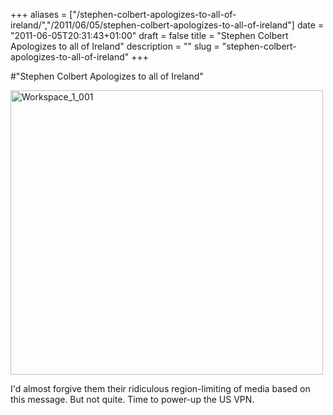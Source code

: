 +++
aliases = ["/stephen-colbert-apologizes-to-all-of-ireland/","/2011/06/05/stephen-colbert-apologizes-to-all-of-ireland"]
date = "2011-06-05T20:31:43+01:00"
draft = false
title = "Stephen Colbert Apologizes to all of Ireland"
description = ""
slug = "stephen-colbert-apologizes-to-all-of-ireland"
+++

#"Stephen Colbert Apologizes to all of Ireland"


 <div class='p_embed p_image_embed'>
<a href="http://getfile2.posterous.com/getfile/files.posterous.com/conoroneill/wxSYxZzqNLHsqcLYamNGijl80dX61FyiaQqvsKxwwPoLy6FQNRfb9Wd6esUL/Workspace_1_001.png"><img alt="Workspace_1_001" height="455" src="http://getfile3.posterous.com/getfile/files.posterous.com/conoroneill/zboPC1UYyOYlwGVsS8iUPwnruI4WNH5Wv1L14yB9crwoucc4CuLphF5uc0RY/Workspace_1_001.png.scaled.500.jpg" width="500" /></a>
</div>
<p>I&#39;d almost forgive them their ridiculous region-limiting of media based on this message. But not quite. Time to power-up the US VPN.</p>
 